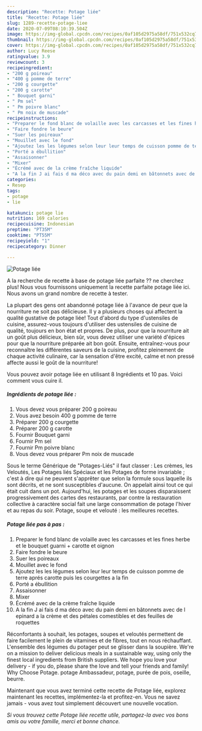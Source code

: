 ```yaml
---
description: "Recette: Potage liée"
title: "Recette: Potage liée"
slug: 1289-recette-potage-liee
date: 2020-07-09T08:10:39.504Z
image: https://img-global.cpcdn.com/recipes/0af105d2975a58df/751x532cq70/potage-liee-photo-principale-de-la-recette.jpg
thumbnail: https://img-global.cpcdn.com/recipes/0af105d2975a58df/751x532cq70/potage-liee-photo-principale-de-la-recette.jpg
cover: https://img-global.cpcdn.com/recipes/0af105d2975a58df/751x532cq70/potage-liee-photo-principale-de-la-recette.jpg
author: Lucy Reese
ratingvalue: 3.9
reviewcount: 3
recipeingredient:
- "200 g poireau"
- "400 g pomme de terre"
- "200 g courgette"
- "200 g carotte"
- " Bouquet garni"
- " Pm sel"
- " Pm poivre blanc"
- " Pm noix de muscade"
recipeinstructions:
- "Preparer le fond blanc de volaille avec les carcasses et les fines herbe et le bouquet guarni + carotte et oignon"
- "Faire fondre le beure"
- "Suer les poireaux"
- "Mouillet avec le fond"
- "Ajoutez les les légumes selon leur leur temps de cuisson pomme de terre aprés carotte puis les courgettes a la fin"
- "Porté a ébullition"
- "Assaisonner"
- "Mixer"
- "Écrémé avec de la crème fraîche liquide"
- "A la fin J ai fais d ma déco avec du pain demi en bâtonnets avec de l epinard a la crème et des pétales comestibles et des feuilles de roquettes"
categories:
- Resep
tags:
- potage
- lie

katakunci: potage lie 
nutrition: 169 calories
recipecuisine: Indonesian
preptime: "PT35M"
cooktime: "PT55M"
recipeyield: "1"
recipecategory: Dinner

---
```



![Potage liée](https://img-global.cpcdn.com/recipes/0af105d2975a58df/751x532cq70/potage-liee-photo-principale-de-la-recette.jpg)

A la recherche de recette à base de potage liée parfaite ?? ne cherchez plus! Nous vous fournissons uniquement la recette parfaite potage liée ici. Nous avons un grand nombre de recette à tester.

La plupart des gens ont abandonné potage liée à l'avance de peur que la nourriture ne soit pas délicieuse. Il y a plusieurs choses qui affectent la qualité gustative de potage liée! Tout d'abord du type d'ustensiles de cuisine, assurez-vous toujours d'utiliser des ustensiles de cuisine de qualité, toujours en bon état et propres. De plus, pour que la nourriture ait un goût plus délicieux, bien sûr, vous devez utiliser une variété d'épices pour que la nourriture préparée ait bon goût. Ensuite, entraînez-vous pour reconnaître les différentes saveurs de la cuisine, profitez pleinement de chaque activité culinaire, car la sensation d'être excité, calme et non pressé affecte aussi le goût de la nourriture!

<!--inarticleads1-->

Vous pouvez avoir potage liée en utilisant 8 Ingrédients et 10 pas. Voici comment vous cuire il.

##### Ingrédients de potage liée :

1. Vous devez vous préparer 200 g poireau
1. Vous avez besoin 400 g pomme de terre
1. Préparer 200 g courgette
1. Préparer 200 g carotte
1. Fournir  Bouquet garni
1. Fournir  Pm sel
1. Fournir  Pm poivre blanc
1. Vous devez vous préparer  Pm noix de muscade


Sous le terme Générique de &#34;Potages-Liés&#34; il faut classer : Les crèmes, les Veloutés, Les Potages liés Spéciaux et les Potages de forme invariable ; c&#39;est à dire qui ne peuvent s&#39;apprêter que selon la formule sous laquelle ils sont décrits, et ne sont susceptibles d&#39;aucune. On appelait ainsi tout ce qui était cuit dans un pot. Aujourd&#39;hui, les potages et les soupes disparaissent progressivement des cartes des restaurants, par contre la restauration collective à caractère social fait une large consommation de potage l&#39;hiver et au repas du soir. Potage, soupe et velouté : les meilleures recettes. 

<!--inarticleads2-->

##### Potage liée pas à pas :

1. Preparer le fond blanc de volaille avec les carcasses et les fines herbe et le bouquet guarni + carotte et oignon
1. Faire fondre le beure
1. Suer les poireaux
1. Mouillet avec le fond
1. Ajoutez les les légumes selon leur leur temps de cuisson pomme de terre aprés carotte puis les courgettes a la fin
1. Porté a ébullition
1. Assaisonner
1. Mixer
1. Écrémé avec de la crème fraîche liquide
1. A la fin J ai fais d ma déco avec du pain demi en bâtonnets avec de l epinard a la crème et des pétales comestibles et des feuilles de roquettes


Réconfortants à souhait, les potages, soupes et veloutés permettent de faire facilement le plein de vitamines et de fibres, tout en nous réchauffant. L&#39;ensemble des légumes du potager peut se glisser dans la soupière. We&#39;re on a mission to deliver delicious meals in a sustainable way, using only the finest local ingredients from British suppliers. We hope you love your delivery - if you do, please share the love and tell your friends and family! Why Choose Potage. potage Ambassadeur, potage, purée de pois, oseille, beurre. 

<!--inarticleads1-->

<p>
Maintenant que vous avez terminé cette recette de Potage liée, explorez maintenant les recettes, implémentez-la et profitez-en. Vous ne savez jamais - vous avez tout simplement découvert une nouvelle vocation.
</p>

<p>
<i>Si vous trouvez cette Potage liée recette utile, partagez-la avec vos bons amis ou votre famille, merci et bonne chance.</i>
</p>

